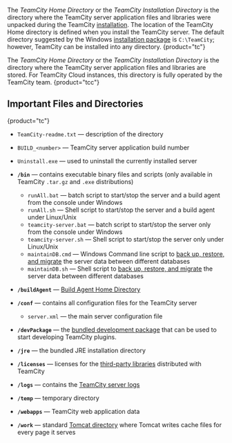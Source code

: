 [//]: # (title: TeamCity Home Directory)
[//]: # (auxiliary-id: TeamCity Home Directory)

The _TeamCity Home Directory_ or the _TeamCity Installation Directory_ is the directory where the TeamCity server application files and libraries were unpacked during the TeamCity [installation](installing-and-configuring-the-teamcity-server.md#Installing+TeamCity+Server). The location of the TeamCity Home directory is defined when you install the TeamCity server. The default directory suggested by the Windows [installation package](installing-and-configuring-the-teamcity-server.md#Installing+TeamCity+Server) is `C:\TeamCity`; however, TeamCity can be installed into any directory.
{product="tc"}

The _TeamCity Home Directory_ or the _TeamCity Installation Directory_ is the directory where the TeamCity server application files and libraries are stored. For TeamCity Cloud instances, this directory is fully operated by the TeamCity team.
{product="tcc"}

## Important Files and Directories
{product="tc"}

* `TeamCity-readme.txt` — description of the directory
* `BUILD_<number>` — TeamCity server application build number
* `Uninstall.exe` — used to uninstall the currently installed server

* __`/bin`__ — contains executable binary files and scripts (only available in TeamCity `.tar.gz` and `.exe` distributions)
     * `runAll.bat` — batch script to start/stop the server and a build agent from the console under Windows
     * `runAll.sh` — Shell script to start/stop the server and a build agent under Linux/Unix
     * `teamcity-server.bat` — batch script to start/stop the server only from the console under Windows
     * `teamcity-server.sh` — Shell script to start/stop the server only under Linux/Unix
     * `maintainDB.cmd` — Windows Command line script to [back up, restore, and migrate](creating-backup-via-maintaindb-command-line-tool.md) the server data between different databases
     * `maintainDB.sh` — Shell script to [back up, restore, and migrate](creating-backup-via-maintaindb-command-line-tool.md) the server data between different databases
* __`/buildAgent`__ — [Build Agent Home Directory](agent-home-directory.md)
* __`/conf`__ — contains all configuration files for the TeamCity server 
    * `server.xml` — the main server configuration file
* __`/devPackage`__ — the [bundled development package](https://plugins.jetbrains.com/docs/teamcity/bundled-development-package.html) that can be used to start developing TeamCity plugins.
* __`/jre`__ — the bundled JRE installation directory
* __`/licenses`__ — licenses for the [third-party libraries](third-party-license-agreements.md) distributed with TeamCity
* __`/logs`__ — contains the [TeamCity server logs](teamcity-server-logs.md)
* __`/temp`__ — temporary directory
* __`/webapps`__ — TeamCity web application data
* __`/work`__ — standard [Tomcat directory](http://tomcat.apache.org/tomcat-7.0-doc/config/host.html#Standard_Implementation) where Tomcat writes cache files for every page it serves
